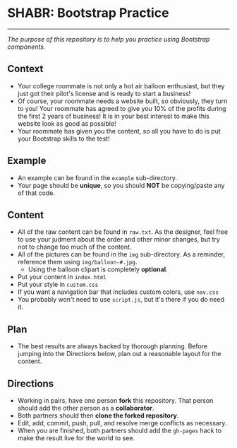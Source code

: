 # SHABR: Bootstrap Practice
---
_The purpose of this repository is to help you practice using Bootstrap components._

## Context
* Your college roommate is not only a hot air balloon enthusiast, but they just got their pilot's license and is ready to start a business!  
* Of course, your roommate needs a website built, so obviously, they turn to you! Your roommate has agreed to give you 10% of the profits during the first 2 years of business! It is in your best interest to make this website look as good as possible!
* Your roommate has given you the content, so all you have to do is put your Bootstrap skills to the test!

## Example
* An example can be found in the `example` sub-directory.
* Your page should be **unique**, so you should **NOT** be copying/paste any of that code.

## Content
* All of the raw content can be found in `raw.txt`. As the designer, feel free to use your judment about the order and other minor changes, but try not to change too much of the content.
* All of the pictures can be found in the `img` sub-directory. As a reminder, reference them using `img/balloon-#.jpg`.
  * Using the balloon clipart is completely **optional**.
* Put your content in `index.html`
* Put your style in `custom.css`
* If you want a navigation bar that includes custom colors, use `nav.css`
* You probably won't need to use `script.js`, but it's there if you do need it.

## Plan
* The best results are always backed by thorough planning.  Before jumping into the Directions below, plan out a reasonable layout for the content.

## Directions
* Working in pairs, have one person **fork** this repository.  That person should add the other person as a **collaborator**.
* Both partners should then **clone the forked repository**.
* Edit, add, commit, push, pull, and resolve merge conflicts as necessary.
* When you are finished, both partners should add the `gh-pages` hack to make the result live for the world to see.